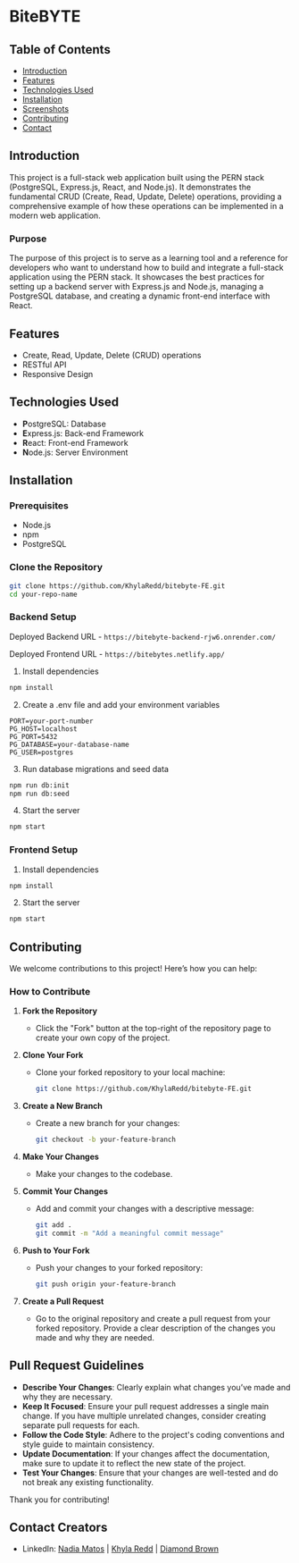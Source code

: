 # BiteBYTE

## Table of Contents
- [Introduction](#introduction)
- [Features](#features)
- [Technologies Used](#technologies-used)
- [Installation](#installation)
- [Screenshots](#screenshots)
- [Contributing](#contributing)
- [Contact](#contact)

## Introduction

This project is a full-stack web application built using the PERN stack (PostgreSQL, Express.js, React, and Node.js). It demonstrates the fundamental CRUD (Create, Read, Update, Delete) operations, providing a comprehensive example of how these operations can be implemented in a modern web application.

### Purpose

The purpose of this project is to serve as a learning tool and a reference for developers who want to understand how to build and integrate a full-stack application using the PERN stack. It showcases the best practices for setting up a backend server with Express.js and Node.js, managing a PostgreSQL database, and creating a dynamic front-end interface with React.


## Features
- Create, Read, Update, Delete (CRUD) operations
- RESTful API
- Responsive Design

## Technologies Used
- **P**ostgreSQL: Database
- **E**xpress.js: Back-end Framework
- **R**eact: Front-end Framework
- **N**ode.js: Server Environment

## Installation

### Prerequisites
- Node.js
- npm 
- PostgreSQL

### Clone the Repository
```bash
git clone https://github.com/KhylaRedd/bitebyte-FE.git
cd your-repo-name
```

### Backend Setup
Deployed Backend URL - ``` https://bitebyte-backend-rjw6.onrender.com/ ```

Deployed Frontend URL - ``` https://bitebytes.netlify.app/ ```
1. Install dependencies
```bash
npm install
```
2. Create a .env file and add your environment variables
```plaintext
PORT=your-port-number
PG_HOST=localhost
PG_PORT=5432
PG_DATABASE=your-database-name
PG_USER=postgres
```

3. Run database migrations and seed data
```bash
npm run db:init
npm run db:seed
```

4. Start the server
```bash
npm start
```


### Frontend Setup

1. Install dependencies
```bash
npm install
```

2. Start the server
```bash
npm start
```

## Contributing

We welcome contributions to this project! Here’s how you can help:

### How to Contribute

1. **Fork the Repository**
   - Click the "Fork" button at the top-right of the repository page to create your own copy of the project.

2. **Clone Your Fork**
   - Clone your forked repository to your local machine:
     ```sh
     git clone https://github.com/KhylaRedd/bitebyte-FE.git
     ```

3. **Create a New Branch**
   - Create a new branch for your changes:
     ```sh
     git checkout -b your-feature-branch
     ```

4. **Make Your Changes**
   - Make your changes to the codebase.

5. **Commit Your Changes**
   - Add and commit your changes with a descriptive message:
     ```sh
     git add .
     git commit -m "Add a meaningful commit message"
     ```

6. **Push to Your Fork**
   - Push your changes to your forked repository:
     ```sh
     git push origin your-feature-branch
     ```

7. **Create a Pull Request**
   - Go to the original repository and create a pull request from your forked repository. Provide a clear description of the changes you made and why they are needed.

## Pull Request Guidelines

- **Describe Your Changes**: Clearly explain what changes you’ve made and why they are necessary.
- **Keep It Focused**: Ensure your pull request addresses a single main change. If you have multiple unrelated changes, consider creating separate pull requests for each.
- **Follow the Code Style**: Adhere to the project's coding conventions and style guide to maintain consistency.
- **Update Documentation**: If your changes affect the documentation, make sure to update it to reflect the new state of the project.
- **Test Your Changes**: Ensure that your changes are well-tested and do not break any existing functionality.

Thank you for contributing!

## Contact Creators

- LinkedIn: [Nadia Matos](https://www.linkedin.com/in/nad-mat/) | [Khyla Redd](https://www.linkedin.com/in/khyla-redd) | [Diamond Brown](https://www.linkedin.com/in/diamond-brown-8305642a1/)
